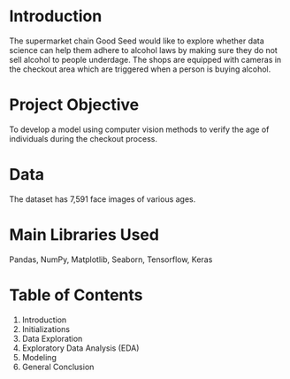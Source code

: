 # Introduction
The supermarket chain Good Seed would like to explore whether data science can help them adhere to alcohol laws by making sure they do not sell alcohol to people underdage. The shops are equipped with cameras in the checkout area which are triggered when a person is buying alcohol. 

# Project Objective
To develop a model using computer vision methods to verify the age of individuals during the checkout process.

# Data
The dataset has 7,591 face images of various ages.

# Main Libraries Used
Pandas, NumPy, Matplotlib, Seaborn, Tensorflow, Keras

# Table of Contents
1. Introduction
2. Initializations
3. Data Exploration
4. Exploratory Data Analysis (EDA)
5. Modeling
6. General Conclusion
